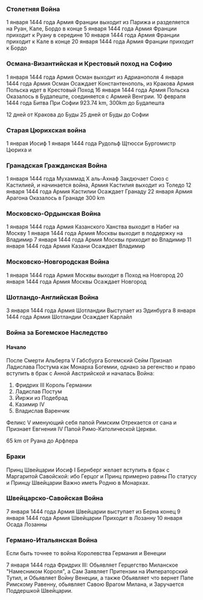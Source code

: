 ### Столетняя Война

1 января 1444 года Армия Франции выходит из Парижа и разделяется на Руан, Кале, Бордо
в конце 5 января 1444 года Армия Франции приходит к Руану
в середине 10 января 1444 года Армия Франции приходит к Кале
в конце 20 января 1444 года Армия Франции приходит к Бордо


### Османа-Византийская и Крестовый поход на Софию

1 января 1444 года Армия Осман выходит из Адрианополя
4 января 1444 года Армия Осман Осаждает Константенополь, из Кракова Армия Польска идет в Крестовый Поход
16 января 1444 года Армия Польска Оказалось в Будапеште, соединяется с Армией Венгрии.
10 февраля 1444 года Битва При Софии
923.74 km, 300km до Будапешта

12 дней от Кракова до Буды
25 дней от Буды до Софии
### Старая Цюрихская война

1 янврая Иосиф
1 января 1444 года Рудольф Щтюсси Бургомистр Цюриха и


### Гранадская Гражданская Война

1 января 1444 года Мухаммад X аль-Ахнаф Закдючает Союз с Кастилией, и начинается война, Армия Кастилия выходит из Толедо
12 января 1444 года Армия Кастилии Осаждает Гранаду
22 января Армия Арагона Оказалось в Гранаде
300 km


### Московско-Ордынская Война

1 января 1444 года Армия Казанского Ханства выходит в Набег на Москву
1 января 1444 года Армия Москвы выходит в поддержку на Владимир
7 января 1444 года Армия Москвы приходит во Владимир
11 января 1444 года Армия Казани Осаждает Владимир

### Московско-Новгородская Война

1 января 1444 года Армия Москвы выходит в Поход на Новгород
20 января 1444 года Армия Москвы Осаждает Новгород


### Шотландо-Английская Война
3 января 1444 года Армия Шотландии Выступает из Эдинбурга
8 января 1444 года Армия Шотландии Осаждает Карлайл

### Война за Богемское Наследство

#### Начало

После Смерти Альберта V Габсбурга Богемский Сейм Признал Ладислава Постума как Монарха Богемии,
однако за регенство и право вступить в брак с Анной Австрийской и началась Война:

1. Фридрих III Король Германии
2. Ладислав Постум
3. Йиржи из Подебрад
4. Казимир IV
5. Владислав Варенчик

Феликс V именующий себя папой Римским Отрекается от сана и Признает Евгнения IV Папой Римо-Католической Церкви.

65 km от Руана до Арфлера


### Браки

Принц Швейцарии Иосиф I Бернберг желает вступить в брак с Маргаритой Савойской:
ибо Герцог и Принц примерно равны По статусу и Принцу Швейцарии Важно иметь Родню в Монархах.

### Швейцарско-Савойская Война
7 января 1444 года Армия Швейцарии выступает из Берна
конец 9 января 1444 года Армия Швейцарии Приходит в Лозанну
10 января Осада Лозанны

### Германо-Итальянская Война

Если быть точнее то война Королевства Германия и Венеции

7 января 1444 года Фридрих III:
Обьявляет Герцегство Миланское "Намесником Короля",
а Сам Заявляет Притензии на Императорский Тутил,
и Обьявляет Войну Венеции,
а также Обьявляет что вернет Папе Римскому Равенну,
обьявляет Савою Врагом Милана, и Заручается Поддершкой Швейцарии.
